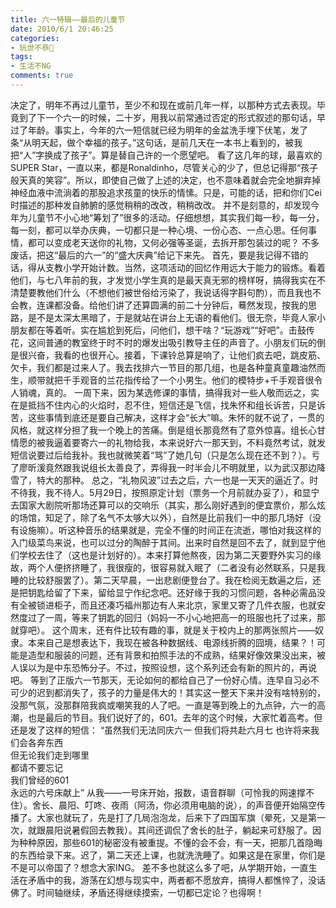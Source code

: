 ```yaml
---
title: 六一特辑——最后的儿童节
date: 2010/6/1 20:46:25
categories:
- 玩世不恭🎻
tags:
- 生活不NG
comments: true
---
```

     
决定了，明年不再过儿童节，至少不和现在或前几年一样，以那种方式去表现。毕竟到了下一个六一的时候，二十岁，用我以前常通过否定的形式叙述的那句话，早过了年龄。事实上，今年的六一短信就已经为明年的金盆洗手埋下伏笔，发了条“从明天起，做个幸福的孩子。”这句话，是前几天在一本书上看到的，被我把“人”字换成了孩子”。算是替自己许的一个愿望吧。
      看了这几年的球，最喜欢的SUPER Star，一直以来，都是Ronaldinho，尽管关心的少了，但总记得那“孩子般天真的笑容”。所以，即使自己做了上述的决定，也不意味着就会完全地摒弃掉神经血液中流淌着的那股追求孩童的快乐的情愫。只是，可能的话，把和你们Cei时描述的那种发自肺腑的感觉稍稍的改改，稍稍改改。
      并不是刻意的，却发现今年为儿童节不小心地“筹划了”很多的活动。仔细想想，其实我们每一秒，每一分，每一刻，都可以举办庆典，一切都只是一种心境、一份心态、一点心思。任何事情，都可以变成老天送你的礼物，又何必强等圣诞，去拆开那包装过的呢？
      不多废话，把这“最后的六一”的“盛大庆典”给记下来先。
      首先，要是我记得不错的话，得从支教小学开始计数。当然，这项活动的回忆作用远大于能力的锻炼。看着他们，与七八年前的我，才发觉小学生真的是最天真无邪的榜样呀，搞得我实在不清楚要教他们什么（不想他们被世俗给污染了，我说话得字斟句酌），而且我也不会教，连课都没备。给他们讲了还算圆满的前二十分钟后，蓦然发现，按我的思路，是不是太深太黑暗了，于是就站在讲台上无语的看他们。很无奈，毕竟人家小朋友都在等着听。实在尴尬到死后，问他们，想干啥？“玩游戏”“好吧”。击鼓传花，这间普通的教室终于时不时的爆发出吸引教导主任的声音了。小朋友们玩的倒是很兴奋，我看的也很开心。接着，下课铃总算是响了，让他们疯去吧，跳皮筋、欠卡，我们都是过来人了。我去找排六一节目的那几组，也是各种童真童趣油然而生，顺带就把千手观音的兰花指传给了一个小男生。他们的模特步+千手观音很令人销魂，真的。
      一周下来，因为某选修课的事情，搞得我对一些人敬而远之，实在是抵挡不住内心的火焰时，忍不住，短信还是飞信，找朱怀和组长诉苦，只是诉苦，这些事情到底还是要自己解决，这样才会“长大”嘛。朱怀的就不说了，一贯的风格，就这样分担了我一个晚上的苦痛。倒是组长那竟然有了意外惊喜。组长心甘情愿的被我逼着要寄六一的礼物给我，本来说好六一那天到，不料竟然考试，就发短信说要过后给我补。我也就微笑着“骂”了她几句（只是怎么现在还不到？）。亏了廖昕湲竟然跟我说组长太善良了，弄得我一时半会儿不明就里，以为武汉那边降雪了，特大的那种。
      总之，“礼物风波”过去之后，六一也是一天天的逼近了。时不待我，我不待人。5月29日，按照原定计划（票务一个月前就办妥了），和显宁去国家大剧院听那场还算可以的交响乐（其实，那么刚好遇到的便宜票价，那么炫的场馆，知足了，除了名气不太够大以外），自然是比前我们一中的那几场好（没有设施嘛）。听这种音乐的结果就是，完全不懂的时间正在流逝，哪怕对我这样的入门级菜鸟来说，也可以过分的陶醉于其间。出来时自然是回不去了，就到显宁他们学校去住了（这也是计划好的）。本来打算他熬夜，因为第二天要野外实习的缘故，两个人便挤挤睡了，我很瘦的，很容易就入眠了（二者没有必然联系，只是我睡的比较舒服罢了）。第二天早晨，一出悲剧便登台了。我在检阅无数遍之后，还是把钥匙给留了下来，留给显宁作纪念吧。还好缘于我的习惯问题，各种必需品没有全被锁进柜子，而且还凑巧福州那边有人来北京，家里又寄了几件衣服，也就安然度过了一周，等来了钥匙的回归（妈妈一不小心地把高一的班服也托了过来，那就穿吧）。
     这个周末，还有件比较有趣的事，就是关于校内上的那两张照片——奴隶。本来自己是想表达下，我现在被各种数据线、电源线折腾的囧境，结果？！可能是造型和服装的问题，还有背景和拍照手法的不成熟，结果好像效果没出来，被人误以为是中东恐怖分子。不过，按照设想，这个系列还会有新的照片的，再说吧。
等到了正版六一节那天，无论如何的都给自己了一份好心情。连早自习必不可少的迟到都消失了，孩子的力量是伟大的！其实这一整天下来并没有啥特别的，没那气氛，没那群陪我疯或嘲笑我的人了吧。一直是等到晚上的九点钟，六一的高潮，也是最后的节目。我们说好了的，601。去年的这个时候，大家忙着高考。但还是发了这样的短信：
“虽然我们无法同庆六一
但我们将共赴六月七 
   也许将来我们会各奔东西  
   但无论我们走到哪里  
   都请不要忘记  
   我们曾经的601  
   永远的六号床献上”
     从我——一号床开始，报数，语音群聊（可怜我的网速撑不住）。舍长、晨阳、叮咚、夜雨（阿汤，你必须用电脑的说），的声音便开始隔空传播了。大家也就玩了，先是打了几局泡泡龙，后来下了四国军旗（晕死，又是第一次，就跟晨阳说暑假回去教我）。其间还调侃了舍长的肚子，躺起来可舒服了。因为种种原因，那些601的秘密没有被重提。不懂的会不会，有一天，把那几首隐晦的东西给录下来。迟了，第二天还上课，也就洗洗睡了。如果这是在家里，你们是不是可以帝国了？想念大家ING。
    差不多也就这么多了吧，从学期开始，一直生活在矛盾中的我，游荡在幻想与现实中，两者都不愿放弃，搞得人都憔悴了，没话佛了。时间轴继续，矛盾还得继续摸索，一切都已定论？也得啊！
